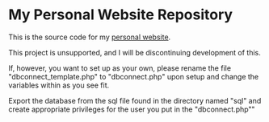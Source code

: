 # My Personal Website Repository

This is the source code for my [personal website](http://ayoayco.com).

This project is unsupported, and I will be discontinuing development of this.

If, however, you want to set up as your own, please rename the file "dbconnect_template.php" to "dbconnect.php" upon setup and change the variables within as you see fit.

Export the database from the sql file found in the directory named "sql" and create appropriate privileges for the user you put in the "dbconnect.php""
